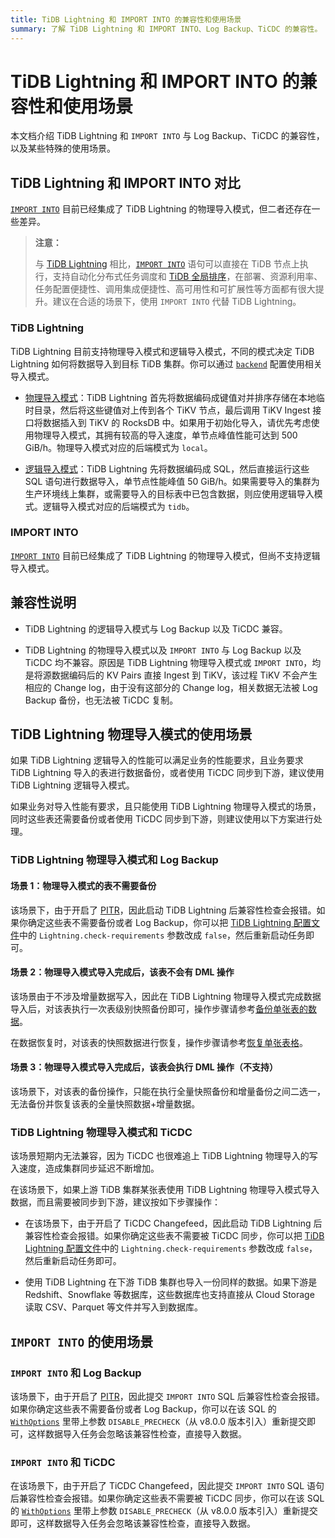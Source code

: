 ```yaml
---
title: TiDB Lightning 和 IMPORT INTO 的兼容性和使用场景
summary: 了解 TiDB Lightning 和 IMPORT INTO、Log Backup、TiCDC 的兼容性。
---
```


# TiDB Lightning 和 IMPORT INTO 的兼容性和使用场景

本文档介绍 TiDB Lightning 和 `IMPORT INTO` 与 Log Backup、TiCDC 的兼容性，以及某些特殊的使用场景。

## TiDB Lightning 和 IMPORT INTO 对比

[`IMPORT INTO`](/sql-statements/sql-statement-import-into.md) 目前已经集成了 TiDB Lightning 的物理导入模式，但二者还存在一些差异。

> **注意：**
>
> 与 [TiDB Lightning](/tidb-lightning/tidb-lightning-overview.md) 相比，[`IMPORT INTO`](/sql-statements/sql-statement-import-into.md) 语句可以直接在 TiDB 节点上执行，支持自动化分布式任务调度和 [TiDB 全局排序](/tidb-global-sort.md)，在部署、资源利用率、任务配置便捷性、调用集成便捷性、高可用性和可扩展性等方面都有很大提升。建议在合适的场景下，使用 `IMPORT INTO` 代替 TiDB Lightning。

### TiDB Lightning

TiDB Lightning 目前支持物理导入模式和逻辑导入模式，不同的模式决定 TiDB Lightning 如何将数据导入到目标 TiDB 集群。你可以通过 [`backend`](/tidb-lightning/tidb-lightning-configuration.md#tidb-lightning-任务配置) 配置使用相关导入模式。

- [物理导入模式](/tidb-lightning/tidb-lightning-physical-import-mode.md)：TiDB Lightning 首先将数据编码成键值对并排序存储在本地临时目录，然后将这些键值对上传到各个 TiKV 节点，最后调用 TiKV Ingest 接口将数据插入到 TiKV 的 RocksDB 中。如果用于初始化导入，请优先考虑使用物理导入模式，其拥有较高的导入速度，单节点峰值性能可达到 500 GiB/h。物理导入模式对应的后端模式为 `local`。

- [逻辑导入模式](/tidb-lightning/tidb-lightning-logical-import-mode.md)：TiDB Lightning 先将数据编码成 SQL，然后直接运行这些 SQL 语句进行数据导入，单节点性能峰值 50 GiB/h。如果需要导入的集群为生产环境线上集群，或需要导入的目标表中已包含数据，则应使用逻辑导入模式。逻辑导入模式对应的后端模式为 `tidb`。

### IMPORT INTO

[`IMPORT INTO`](/sql-statements/sql-statement-import-into.md) 目前已经集成了 TiDB Lightning 的物理导入模式，但尚不支持逻辑导入模式。

## 兼容性说明

- TiDB Lightning 的逻辑导入模式与 Log Backup 以及 TiCDC 兼容。

- TiDB Lightning 的物理导入模式以及 `IMPORT INTO` 与 Log Backup 以及 TiCDC 均不兼容。原因是 TiDB Lightning 物理导入模式或 `IMPORT INTO`，均是将源数据编码后的 KV Pairs 直接 Ingest 到 TiKV，该过程 TiKV 不会产生相应的 Change log，由于没有这部分的 Change log，相关数据无法被 Log Backup 备份，也无法被 TiCDC 复制。

## TiDB Lightning 物理导入模式的使用场景

如果 TiDB Lightning 逻辑导入的性能可以满足业务的性能要求，且业务要求 TiDB Lightning 导入的表进行数据备份，或者使用 TiCDC 同步到下游，建议使用 TiDB Lightning 逻辑导入模式。

如果业务对导入性能有要求，且只能使用 TiDB Lightning 物理导入模式的场景，同时这些表还需要备份或者使用 TiCDC 同步到下游，则建议使用以下方案进行处理。

### TiDB Lightning 物理导入模式和 Log Backup

#### 场景 1：物理导入模式的表不需要备份

该场景下，由于开启了 [PITR](/br/br-log-architecture.md#pitr)，因此启动 TiDB Lightning 后兼容性检查会报错。如果你确定这些表不需要备份或者 Log Backup，你可以把 [TiDB Lightning 配置文件](/tidb-lightning/tidb-lightning-configuration.md#tidb-lightning-任务配置)中的 `Lightning.check-requirements` 参数改成 `false`，然后重新启动任务即可。

#### 场景 2：物理导入模式导入完成后，该表不会有 DML 操作

该场景由于不涉及增量数据写入，因此在 TiDB Lightning 物理导入模式完成数据导入后，对该表执行一次表级别快照备份即可，操作步骤请参考[备份单张表的数据](/br/br-snapshot-manual.md#备份单张表的数据)。

在数据恢复时，对该表的快照数据进行恢复，操作步骤请参考[恢复单张表格](/br/br-snapshot-manual.md#恢复单张表的数据)。

#### 场景 3：物理导入模式导入完成后，该表会执行 DML 操作（不支持）

该场景下，对该表的备份操作，只能在执行全量快照备份和增量备份之间二选一，无法备份并恢复该表的全量快照数据+增量数据。

### TiDB Lightning 物理导入模式和 TiCDC

该场景短期内无法兼容，因为 TiCDC 也很难追上 TiDB Lightning 物理导入的写入速度，造成集群同步延迟不断增加。

在该场景下，如果上游 TiDB 集群某张表使用 TiDB Lightning 物理导入模式导入数据，而且需要被同步到下游，建议按如下步骤操作：

- 在该场景下，由于开启了 TiCDC Changefeed，因此启动 TiDB Lightning 后兼容性检查会报错。如果你确定这些表不需要被 TiCDC 同步，你可以把 [TiDB Lightning 配置文件](/tidb-lightning/tidb-lightning-configuration.md#tidb-lightning-任务配置)中的 `Lightning.check-requirements` 参数改成 `false`，然后重新启动任务即可。

- 使用 TiDB Lightning 在下游 TiDB 集群也导入一份同样的数据。如果下游是 Redshift、Snowflake 等数据库，这些数据库也支持直接从 Cloud Storage 读取 CSV、Parquet 等文件并写入到数据库。

## `IMPORT INTO` 的使用场景

### `IMPORT INTO` 和 Log Backup

该场景下，由于开启了 [PITR](/br/br-log-architecture.md#pitr)，因此提交 `IMPORT INTO` SQL 后兼容性检查会报错。如果你确定这些表不需要备份或者 Log Backup，你可以在该 SQL 的 [`WithOptions`](/sql-statements/sql-statement-import-into.md#withoptions) 里带上参数 `DISABLE_PRECHECK`（从 v8.0.0 版本引入）重新提交即可，这样数据导入任务会忽略该兼容性检查，直接导入数据。

### `IMPORT INTO` 和 TiCDC

在该场景下，由于开启了 TiCDC Changefeed，因此提交 `IMPORT INTO` SQL 语句后兼容性检查会报错。如果你确定这些表不需要被 TiCDC 同步，你可以在该 SQL 的 [`WithOptions`](/sql-statements/sql-statement-import-into.md#withoptions) 里带上参数 `DISABLE_PRECHECK`（从 v8.0.0 版本引入）重新提交即可，这样数据导入任务会忽略该兼容性检查，直接导入数据。